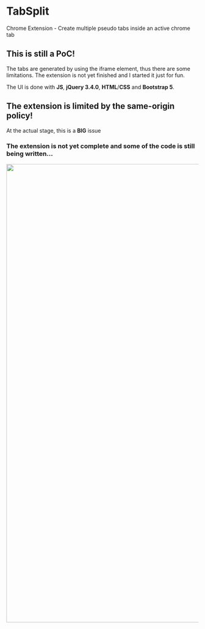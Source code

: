 # TabSplit
Chrome Extension - Create multiple pseudo tabs inside an active chrome tab
## This is still a PoC!
The tabs are generated by using the iframe element, thus there are some limitations.
The extension is not yet finished and I started it just for fun.

The UI is done with **JS**, **jQuery 3.4.0**, **HTML**/**CSS** and **Bootstrap 5**.
## The extension is limited by the same-origin policy!
At the actual stage, this is a **BIG** issue
### The extension is not yet complete and some of the code is still being written...

<img src="https://github.com/Xxshark888xX/TabSplit/blob/main/TabSplit%20Preview.gif?raw=true" width="1200px">

